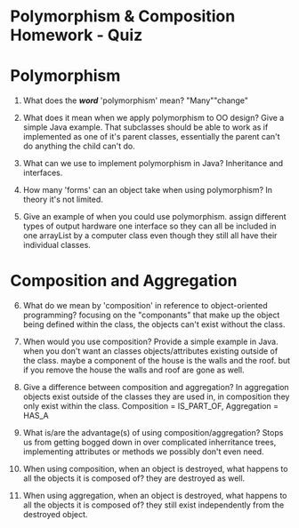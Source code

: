 # Polymorphism & Composition Homework - Quiz

# Polymorphism

1. What does the ___word___ 'polymorphism' mean?
    "Many""change"

2. What does it mean when we apply polymorphism to OO design? Give a simple Java example.
    That subclasses should be able to work as if implemented as one of it's parent classes, essentially the parent can't do anything the child can't do.

3. What can we use to implement polymorphism in Java?
    Inheritance and interfaces.

4. How many 'forms' can an object take when using polymorphism?
    In theory it's not limited.

5. Give an example of when you could use polymorphism.
    assign different types of output hardware one interface so they can all be included in one arrayList by a computer class even though they still all have their individual classes.



# Composition and Aggregation

6. What do we mean by 'composition' in reference to object-oriented programming?
    focusing on the "componants" that make up the object being defined within the class, the objects can't exist without the class.

7. When would you use composition? Provide a simple example in Java.
    when you don't want an classes objects/attributes existing outside of the class. maybe a component of the house is the walls and the roof. but if you remove the house the walls and roof are gone as well.

8. Give a difference between composition and aggregation?
    In aggregation objects exist outside of the classes they are used in, in composition they only exist within the class. Composition = IS_PART_OF, Aggregation = HAS_A

9. What is/are the advantage(s) of using composition/aggregation?
    Stops us from getting bogged down in over complicated inherritance trees, implementing attributes or methods we possibly don't even need.
    

10. When using composition, when an object is destroyed, what happens to all the objects it is composed of?
    they are destroyed as well.

11. When using aggregation, when an object is destroyed, what happens to all the objects it is composed of?
    they still exist independently from the destroyed object.